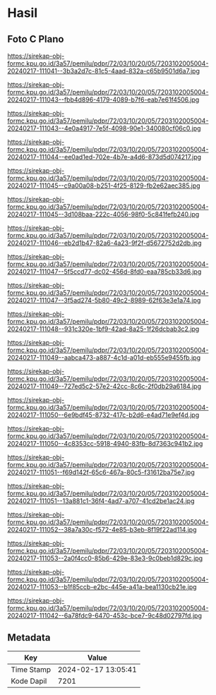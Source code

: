 # Hasil

## Foto C Plano

https://sirekap-obj-formc.kpu.go.id/3a57/pemilu/pdpr/72/03/10/20/05/7203102005004-20240217-111041--3b3a2d7c-81c5-4aad-832a-c65b9501d6a7.jpg

https://sirekap-obj-formc.kpu.go.id/3a57/pemilu/pdpr/72/03/10/20/05/7203102005004-20240217-111043--fbb4d896-4179-4089-b7f6-eab7e61f4506.jpg

https://sirekap-obj-formc.kpu.go.id/3a57/pemilu/pdpr/72/03/10/20/05/7203102005004-20240217-111043--4e0a4917-7e5f-4098-90e1-340080cf06c0.jpg

https://sirekap-obj-formc.kpu.go.id/3a57/pemilu/pdpr/72/03/10/20/05/7203102005004-20240217-111044--ee0ad1ed-702e-4b7e-a4d6-873d5d074217.jpg

https://sirekap-obj-formc.kpu.go.id/3a57/pemilu/pdpr/72/03/10/20/05/7203102005004-20240217-111045--c9a00a08-b251-4f25-8129-fb2e62aec385.jpg

https://sirekap-obj-formc.kpu.go.id/3a57/pemilu/pdpr/72/03/10/20/05/7203102005004-20240217-111045--3d108baa-222c-4056-98f0-5c841fefb240.jpg

https://sirekap-obj-formc.kpu.go.id/3a57/pemilu/pdpr/72/03/10/20/05/7203102005004-20240217-111046--eb2d1b47-82a6-4a23-9f2f-d5672752d2db.jpg

https://sirekap-obj-formc.kpu.go.id/3a57/pemilu/pdpr/72/03/10/20/05/7203102005004-20240217-111047--5f5ccd77-dc02-456d-8fd0-eaa785cb33d6.jpg

https://sirekap-obj-formc.kpu.go.id/3a57/pemilu/pdpr/72/03/10/20/05/7203102005004-20240217-111047--3f5ad274-5b80-49c2-8989-62f63e3e1a74.jpg

https://sirekap-obj-formc.kpu.go.id/3a57/pemilu/pdpr/72/03/10/20/05/7203102005004-20240217-111048--931c320e-1bf9-42ad-8a25-1f26dcbab3c2.jpg

https://sirekap-obj-formc.kpu.go.id/3a57/pemilu/pdpr/72/03/10/20/05/7203102005004-20240217-111049--aabca473-a887-4c1d-a01d-eb555e9455fb.jpg

https://sirekap-obj-formc.kpu.go.id/3a57/pemilu/pdpr/72/03/10/20/05/7203102005004-20240217-111049--727ed5c2-57e2-42cc-8c6c-2f0db29a6184.jpg

https://sirekap-obj-formc.kpu.go.id/3a57/pemilu/pdpr/72/03/10/20/05/7203102005004-20240217-111050--6e9bdf45-8732-417c-b2d6-e4ad71e9ef4d.jpg

https://sirekap-obj-formc.kpu.go.id/3a57/pemilu/pdpr/72/03/10/20/05/7203102005004-20240217-111050--4c8353cc-5918-4940-83fb-8d7363c941b2.jpg

https://sirekap-obj-formc.kpu.go.id/3a57/pemilu/pdpr/72/03/10/20/05/7203102005004-20240217-111051--f69d142f-65c6-467a-80c5-f31612ba75e7.jpg

https://sirekap-obj-formc.kpu.go.id/3a57/pemilu/pdpr/72/03/10/20/05/7203102005004-20240217-111051--13a881c1-36f4-4ad7-a707-41cd2be1ac24.jpg

https://sirekap-obj-formc.kpu.go.id/3a57/pemilu/pdpr/72/03/10/20/05/7203102005004-20240217-111052--38a7a30c-f572-4e85-b3eb-8f19f22ad114.jpg

https://sirekap-obj-formc.kpu.go.id/3a57/pemilu/pdpr/72/03/10/20/05/7203102005004-20240217-111053--2a0f4cc0-85b6-429e-83e3-9c0beb1d829c.jpg

https://sirekap-obj-formc.kpu.go.id/3a57/pemilu/pdpr/72/03/10/20/05/7203102005004-20240217-111053--b1f85ccb-e2bc-445e-a41a-bea1130cb21e.jpg

https://sirekap-obj-formc.kpu.go.id/3a57/pemilu/pdpr/72/03/10/20/05/7203102005004-20240217-111042--6a78fdc9-6470-453c-bce7-9c48d02797fd.jpg


## Metadata

| Key        | Value               |
| ---------- | ------------------- |
| Time Stamp | 2024-02-17 13:05:41 |
| Kode Dapil | 7201                |



